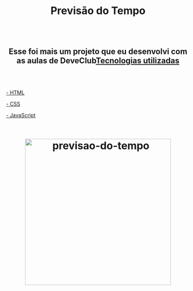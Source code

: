 <h1 align="center">Previsão do Tempo</h1>
<br>
<br>
<h2 align="center">Esse foi mais um projeto que eu desenvolvi com as aulas de DeveClub<a href="https://rodolfomori.com.br>DeveClub</a></h2>
<p>Este é um projeto responsivo, e as imagens de fundo também são alteradas sempre que acessarmos a página</p>
   <br>
   <br>
 <h2 align="center">Tecnologias utilizadas</h2>                                                                         
  <br>
  <br>
 <p>- HTML</>
 <p>- CSS</>
 <p>- JavaScript</>
  <br>
  <br>
  <h1 align="center">
<img src="https://github.com/mggsistema/Previsao-do-tempo/blob/main/src/Previs%C3%A3o%20do%20tempo.png?raw=true" alt="previsao-do-tempo" width="400px"/>
</h1>
